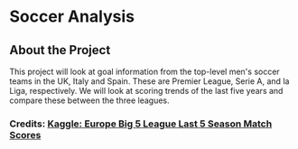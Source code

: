 # Soccer Analysis
## About the Project
This project will look at goal information from the top-level men's soccer teams in the UK, Italy and Spain. These are Premier League, Serie A, and la Liga, respectively. We will look at scoring trends of the last five years and compare these between the three leagues.

### Credits: [Kaggle: Europe Big 5 League Last 5 Season Match Scores](https://www.ghanaweb.com/)


